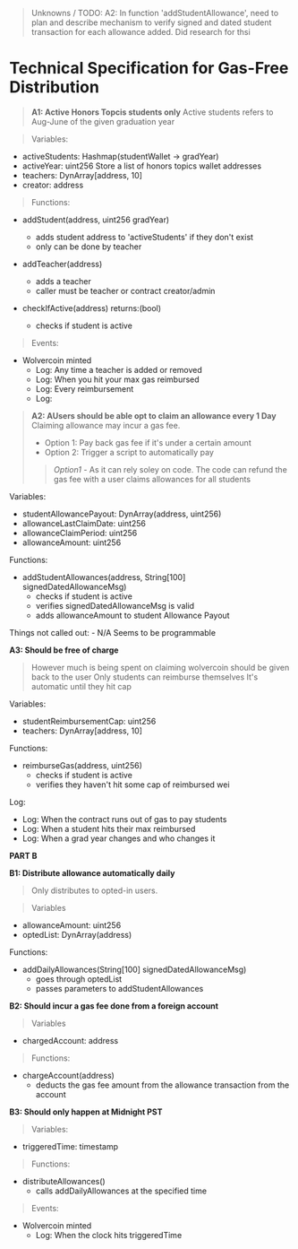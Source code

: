 > Unknowns / TODO:
> A2: In function 'addStudentAllowance', need to plan and describe mechanism to verify signed and dated student transaction for each allowance added.  Did research for thsi 


 
# Technical Specification for Gas-Free Distribution
> **A1: Active Honors Topcis students only**
> Active students refers to Aug-June of the given graduation year

> Variables:
- activeStudents: Hashmap(studentWallet -> gradYear)
- activeYear: uint256 Store a list of honors topics wallet addresses
- teachers: DynArray[address, 10]
- creator: address

> Functions:
- addStudent(address, uint256 gradYear)
    - adds student address to 'activeStudents' if they don't exist
    - only can be done by teacher

- addTeacher(address)
    - adds a teacher
    - caller must be teacher or contract creator/admin

- checkIfActive(address)    returns:(bool)
    - checks if student is active

> Events:
- Wolvercoin minted
    - Log: Any time a teacher is added or removed
    - Log: When you hit your max gas reimbursed
    - Log: Every reimbursement
    - Log: 



> **A2: AUsers should be able opt to claim an allowance every 1 Day**
> Claiming allowance may incur a gas fee.
>  - Option 1: Pay back gas fee if it's under a certain amount
>  - Option 2: Trigger a script to automatically pay 
>> *Option1* - As it can rely soley on code.  The code can refund the gas fee with a user claims allowances for all students

Variables:
- studentAllowancePayout: DynArray(address, uint256)
- allowanceLastClaimDate: uint256
- allowanceClaimPeriod: uint256
- allowanceAmount: uint256

Functions: 
- addStudentAllowances(address, String[100] signedDatedAllowanceMsg)
     - checks if student is active
     - verifies signedDatedAllowanceMsg is valid
     - adds allowanceAmount to student Allowance Payout

Things not called out:
    - N/A Seems to be programmable 

 **A3: Should be free of charge**
 > However much is being spent on claiming wolvercoin should be given back to the user
 > Only students can reimburse themselves
 > It's automatic until they hit cap

 Variables:
- studentReimbursementCap: uint256
- teachers: DynArray[address, 10]


 Functions:
 - reimburseGas(address, uint256)
    - checks if student is active
    - verifies they haven't hit some cap of reimbursed wei

Log:
 - Log: When the contract runs out of gas to pay students
 - Log: When a student hits their max reimbursed
 - Log: When a grad year changes and who changes it
 
  **PART B**
 
 **B1: Distribute allowance automatically daily**
 > Only distributes to opted-in users.

> Variables
- allowanceAmount: uint256
- optedList: DynArray(address)

Functions: 
- addDailyAllowances(String[100] signedDatedAllowanceMsg)
    - goes through optedList
    - passes parameters to addStudentAllowances

 **B2: Should incur a gas fee done from a foreign account**
 
 > Variables
- chargedAccount: address


> Functions:
- chargeAccount(address)
    - deducts the gas fee amount from the allowance transaction from the account

**B3: Should only happen at Midnight PST**

> Variables:
- triggeredTime: timestamp

> Functions:
- distributeAllowances()
   - calls addDailyAllowances at the specified time

> Events:
- Wolvercoin minted
    - Log: When the clock hits triggeredTime
